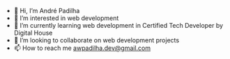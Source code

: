 - 👋 Hi, I’m André Padilha
- 👀 I’m interested in web development
- 🌱 I’m currently learning web development in Certified Tech Developer by Digital House
- 💞️ I’m looking to collaborate on web development projects
- 📫 How to reach me awpadilha.dev@gmail.com

<!---
awpadilha/awpadilha is a ✨ special ✨ repository because its `README.md` (this file) appears on your GitHub profile.
You can click the Preview link to take a look at your changes.
--->
